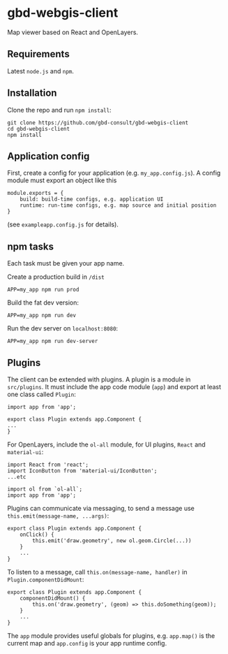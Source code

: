 # gbd-webgis-client

Map viewer based on React and OpenLayers.

## Requirements

Latest `node.js` and `npm`.

## Installation

Clone the repo and run `npm install`:

```
git clone https://github.com/gbd-consult/gbd-webgis-client
cd gbd-webgis-client
npm install
```

## Application config

First, create a config for your application (e.g. `my_app.config.js`). A config module must export an object like this

```
module.exports = {
    build: build-time configs, e.g. application UI
    runtime: run-time configs, e.g. map source and initial position
}
```
(see `exampleapp.config.js` for details).

## npm tasks

Each task must be given your app name.

Create a production build in `/dist`
```
APP=my_app npm run prod
```
Build the fat dev version:
```
APP=my_app npm run dev
```
Run the dev server on `localhost:8080`:
```
APP=my_app npm run dev-server
```

## Plugins

The client can be extended with plugins. A plugin is a module in `src/plugins`.  It must include the app code module (`app`) and export at least one class called `Plugin`:
```
import app from 'app';

export class Plugin extends app.Component {
...
}
```

For OpenLayers, include the `ol-all` module, for UI plugins, `React` and `material-ui`:

```
import React from 'react';
import IconButton from 'material-ui/IconButton';
...etc

import ol from `ol-all`;
import app from 'app';
```

Plugins can communicate via messaging, to send a message use `this.emit(message-name, ...args)`:

```
export class Plugin extends app.Component {
    onClick() {
        this.emit('draw.geometry', new ol.geom.Circle(...))
    }
    ...
}
```

To listen to a message, call `this.on(message-name, handler)` in `Plugin.componentDidMount`:

```
export class Plugin extends app.Component {
    componentDidMount() {
        this.on('draw.geometry', (geom) => this.doSomething(geom));
    }
    ...
}
```

The `app` module provides useful globals for plugins, e.g. `app.map()` is the current map and `app.config` is your app runtime config.

